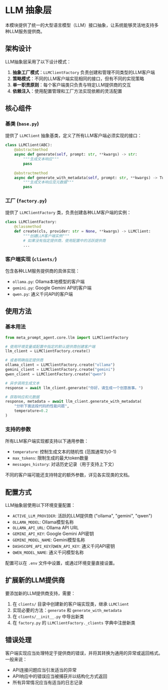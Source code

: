 # LLM 抽象层

本模块提供了统一的大型语言模型（LLM）接口抽象，让系统能够灵活地支持多种LLM服务提供商。

## 架构设计

LLM抽象层采用了以下设计模式：

1. **抽象工厂模式**：`LLMClientFactory` 负责创建和管理不同类型的LLM客户端
2. **策略模式**：不同的LLM客户端实现相同的接口，但有不同的实现策略
3. **单一职责原则**：每个客户端类只负责与特定LLM提供商的交互
4. **依赖注入**：使用配置管理和工厂方法实现依赖的灵活配置

## 核心组件

### 基类 (`base.py`)

提供了 `LLMClient` 抽象基类，定义了所有LLM客户端必须实现的接口：

```python
class LLMClient(ABC):
    @abstractmethod
    async def generate(self, prompt: str, **kwargs) -> str:
        """生成文本响应"""
        pass
        
    @abstractmethod
    async def generate_with_metadata(self, prompt: str, **kwargs) -> Tuple[str, Dict[str, Any]]:
        """生成文本响应及元数据"""
        pass
```

### 工厂 (`factory.py`)

提供了 `LLMClientFactory` 类，负责创建各种LLM客户端的实例：

```python
class LLMClientFactory:
    @classmethod
    def create(cls, provider: str = None, **kwargs) -> LLMClient:
        """创建LLM客户端实例"""
        # 如果没有指定提供商，使用配置中的活跃提供商
        ...
```

### 客户端实现 (`clients/`)

包含各种LLM服务提供商的具体实现：

- `ollama.py`: Ollama本地模型的客户端
- `gemini.py`: Google Gemini API的客户端
- `qwen.py`: 通义千问API的客户端

## 使用方法

### 基本用法

```python
from meta_prompt_agent.core.llm import LLMClientFactory

# 使用环境变量或配置中指定的默认提供商创建客户端
llm_client = LLMClientFactory.create()

# 或者明确指定提供商
ollama_client = LLMClientFactory.create("ollama")
gemini_client = LLMClientFactory.create("gemini")
qwen_client = LLMClientFactory.create("qwen")

# 异步调用生成文本
response = await llm_client.generate("你好，请生成一个创意故事。")

# 获取响应和元数据
response, metadata = await llm_client.generate_with_metadata(
    "分析下面这段代码的性能问题",
    temperature=0.2
)
```

### 支持的参数

所有LLM客户端实现都支持以下通用参数：

- `temperature`: 控制生成文本的随机性 (范围通常为0-1)
- `max_tokens`: 限制生成的最大token数量
- `messages_history`: 对话历史记录（用于支持上下文）

不同的客户端可能还支持特定的额外参数，详见各实现类的文档。

## 配置方式

LLM抽象层使用以下环境变量配置：

- `ACTIVE_LLM_PROVIDER`: 活跃的LLM提供商 ("ollama", "gemini", "qwen")
- `OLLAMA_MODEL`: Ollama模型名称
- `OLLAMA_API_URL`: Ollama API URL
- `GEMINI_API_KEY`: Google Gemini API密钥
- `GEMINI_MODEL_NAME`: Gemini模型名称
- `DASHSCOPE_API_KEY`/`QWEN_API_KEY`: 通义千问API密钥
- `QWEN_MODEL_NAME`: 通义千问模型名称

配置可以在 `.env` 文件中设置，或通过环境变量直接设置。

## 扩展新的LLM提供商

要添加新的LLM提供商支持，需要：

1. 在 `clients/` 目录中创建新的客户端实现类，继承 `LLMClient`
2. 实现必要的方法：`generate` 和 `generate_with_metadata`
3. 在 `clients/__init__.py` 中导出新类
4. 在 `factory.py` 的 `LLMClientFactory._clients` 字典中注册新类

## 错误处理

客户端实现应当处理特定于提供商的错误，并将其转换为通用的异常或返回格式。一般来说：

- API连接问题应当引发适当的异常
- API响应中的错误应当被捕获并以结构化方式返回
- 所有异常情况应当有适当的日志记录 